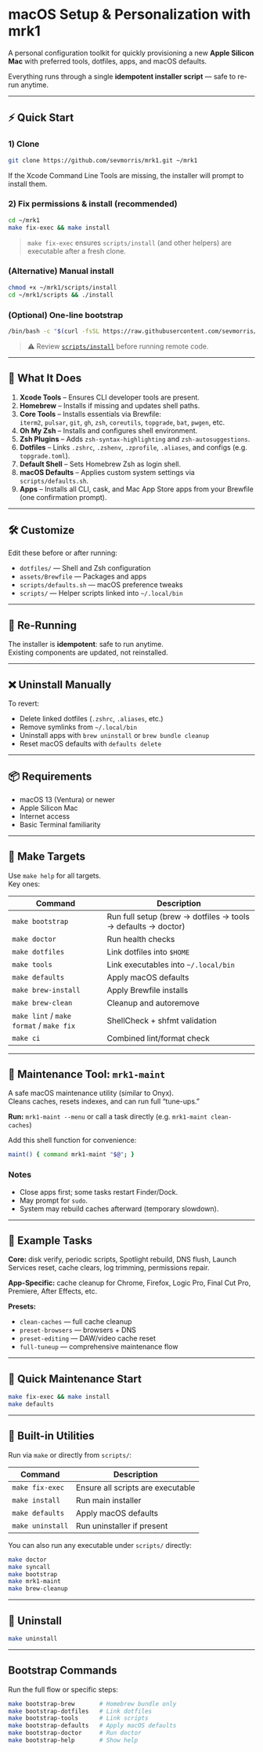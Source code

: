 # macOS Setup & Personalization with **mrk1**

A personal configuration toolkit for quickly provisioning a new **Apple Silicon Mac** with preferred tools, dotfiles, apps, and macOS defaults.

Everything runs through a single **idempotent installer script** — safe to re-run anytime.

---

## ⚡ Quick Start

### 1) Clone
```bash
git clone https://github.com/sevmorris/mrk1.git ~/mrk1
```
If the Xcode Command Line Tools are missing, the installer will prompt to install them.

### 2) Fix permissions & install (recommended)
```bash
cd ~/mrk1
make fix-exec && make install
```
> `make fix-exec` ensures `scripts/install` (and other helpers) are executable after a fresh clone.

### (Alternative) Manual install
```bash
chmod +x ~/mrk1/scripts/install
cd ~/mrk1/scripts && ./install
```

### (Optional) One-line bootstrap
```bash
/bin/bash -c "$(curl -fsSL https://raw.githubusercontent.com/sevmorris/mrk1/main/scripts/install)"
```
> ⚠️ Review [`scripts/install`](scripts/install) before running remote code.

---

## 🤖 What It Does

1. **Xcode Tools** – Ensures CLI developer tools are present.  
2. **Homebrew** – Installs if missing and updates shell paths.  
3. **Core Tools** – Installs essentials via Brewfile:  
   `iterm2`, `pulsar`, `git`, `gh`, `zsh`, `coreutils`, `topgrade`, `bat`, `pwgen`, etc.  
4. **Oh My Zsh** – Installs and configures shell environment.  
5. **Zsh Plugins** – Adds `zsh-syntax-highlighting` and `zsh-autosuggestions`.  
6. **Dotfiles** – Links `.zshrc`, `.zshenv`, `.zprofile`, `.aliases`, and configs (e.g. `topgrade.toml`).  
7. **Default Shell** – Sets Homebrew Zsh as login shell.  
8. **macOS Defaults** – Applies custom system settings via `scripts/defaults.sh`.  
9. **Apps** – Installs all CLI, cask, and Mac App Store apps from your Brewfile (one confirmation prompt).

---

## 🛠️ Customize

Edit these before or after running:

- `dotfiles/` — Shell and Zsh configuration  
- `assets/Brewfile` — Packages and apps  
- `scripts/defaults.sh` — macOS preference tweaks  
- `scripts/` — Helper scripts linked into `~/.local/bin`

---

## 🔄 Re-Running

The installer is **idempotent**: safe to run anytime.  
Existing components are updated, not reinstalled.

---

## ❌ Uninstall Manually

To revert:
- Delete linked dotfiles (`.zshrc`, `.aliases`, etc.)  
- Remove symlinks from `~/.local/bin`  
- Uninstall apps with `brew uninstall` or `brew bundle cleanup`  
- Reset macOS defaults with `defaults delete`

---

## 📦 Requirements

- macOS 13 (Ventura) or newer  
- Apple Silicon Mac  
- Internet access  
- Basic Terminal familiarity

---

## 🧰 Make Targets

Use `make help` for all targets.  
Key ones:

| Command | Description |
|----------|-------------|
| `make bootstrap` | Run full setup (brew → dotfiles → tools → defaults → doctor) |
| `make doctor` | Run health checks |
| `make dotfiles` | Link dotfiles into `$HOME` |
| `make tools` | Link executables into `~/.local/bin` |
| `make defaults` | Apply macOS defaults |
| `make brew-install` | Apply Brewfile installs |
| `make brew-clean` | Cleanup and autoremove |
| `make lint` / `make format` / `make fix` | ShellCheck + shfmt validation |
| `make ci` | Combined lint/format check |

---

## 🧰 Maintenance Tool: `mrk1-maint`

A safe macOS maintenance utility (similar to Onyx).  
Cleans caches, resets indexes, and can run full “tune-ups.”

**Run:** `mrk1-maint --menu` or call a task directly (e.g. `mrk1-maint clean-caches`)

Add this shell function for convenience:
```bash
maint() { command mrk1-maint "$@"; }
```

### Notes
- Close apps first; some tasks restart Finder/Dock.  
- May prompt for `sudo`.  
- System may rebuild caches afterward (temporary slowdown).

---

## 🧩 Example Tasks

**Core:** disk verify, periodic scripts, Spotlight rebuild, DNS flush, Launch Services reset, cache clears, log trimming, permissions repair.

**App-Specific:** cache cleanup for Chrome, Firefox, Logic Pro, Final Cut Pro, Premiere, After Effects, etc.

**Presets:**  
- `clean-caches` — full cache cleanup  
- `preset-browsers` — browsers + DNS  
- `preset-editing` — DAW/video cache reset  
- `full-tuneup` — comprehensive maintenance flow

---

## 🧱 Quick Maintenance Start
```bash
make fix-exec && make install
make defaults
```

---

## 🔧 Built-in Utilities

Run via `make` or directly from `scripts/`:

| Command | Description |
|----------|-------------|
| `make fix-exec` | Ensure all scripts are executable |
| `make install` | Run main installer |
| `make defaults` | Apply macOS defaults |
| `make uninstall` | Run uninstaller if present |

You can also run any executable under `scripts/` directly:
```bash
make doctor
make syncall
make bootstrap
make mrk1-maint
make brew-cleanup
```

---

## 🧹 Uninstall

```bash
make uninstall
```

---

## Bootstrap Commands

Run the full flow or specific steps:
```bash
make bootstrap-brew       # Homebrew bundle only
make bootstrap-dotfiles   # Link dotfiles
make bootstrap-tools      # Link scripts
make bootstrap-defaults   # Apply macOS defaults
make bootstrap-doctor     # Run doctor
make bootstrap-help       # Show help
```
